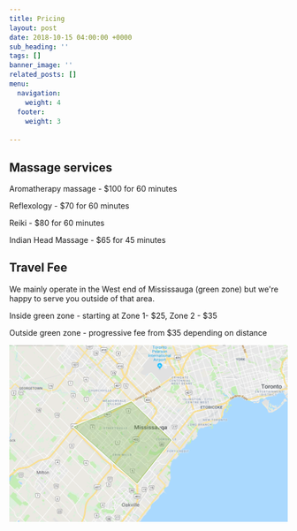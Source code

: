 ```yaml
---
title: Pricing
layout: post
date: 2018-10-15 04:00:00 +0000
sub_heading: ''
tags: []
banner_image: ''
related_posts: []
menu:
  navigation:
    weight: 4
  footer:
    weight: 3

---
```

## Massage services

Aromatherapy massage - $100 for 60 minutes

Reflexology - $70 for 60 minutes

Reiki - $80 for 60 minutes

Indian Head Massage - $65 for 45 minutes

## Travel Fee

We mainly operate in the West end of Mississauga (green zone) but we're happy to serve you outside of that area.

Inside green zone - starting at Zone 1- $25, Zone 2 - $35 

Outside green zone - progressive fee from $35 depending on distance

![](/uploads/2018/10/16/travel-zone1.PNG)